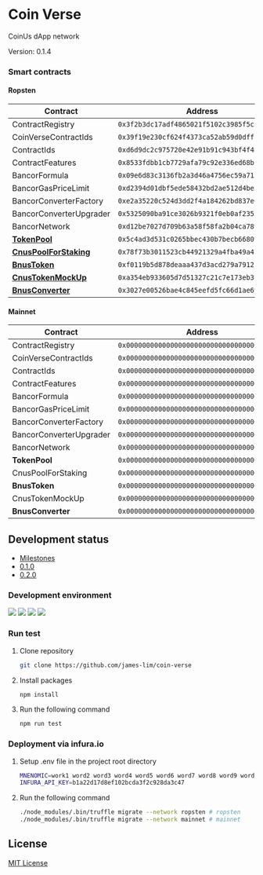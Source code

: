 # Coin Verse 

CoinUs dApp network

Version: 0.1.4

### Smart contracts

#### Ropsten

| Contract                | Address                                      |
| ----------------------- | -------------------------------------------- |
| ContractRegistry        | `0x3f2b3dc17adf4865021f5102c3985f5c5a859f76` |
| CoinVerseContractIds    | `0x39f19e230cf624f4373ca52ab59d0dfffb19132c` |
| ContractIds             | `0xd6d9dc2c975720e42e91b91c943bf4f483f02985` |
| ContractFeatures        | `0x8533fdbb1cb7729afa79c92e336ed68bcc9a2d72` |
| BancorFormula           | `0x09e6d83c3136fb2a3d46a4756ec59a712ffb0d9b` |
| BancorGasPriceLimit     | `0xd2394d01dbf5ede58432bd2ae512d4be2e0d962e` |
| BancorConverterFactory  | `0xe2a35220c524d3dd2f4a184262bd837e64dbe1a5` |
| BancorConverterUpgrader | `0x5325090ba91ce3026b9321f0eb0af23554445994` |
| BancorNetwork           | `0xd12be7027d709b63a58f58fa2b04ca7891297471` |
| [**TokenPool**](https://ropsten.etherscan.io/address/0x5c4ad3d531c0265bbec430b7becb66809aadcd4e#writeContract)            | `0x5c4ad3d531c0265bbec430b7becb66809aadcd4e` |
| [**CnusPoolForStaking**](https://ropsten.etherscan.io/address/0x78f73b3011523cb44921329a4fba49a425ffd723#writeContract)   | `0x78f73b3011523cb44921329a4fba49a425ffd723` |
| [**BnusToken**](https://ropsten.etherscan.io/address/0xf0119b5d878deaaa437d3acd279a7912b0ac6d9a#writeContract)            | `0xf0119b5d878deaaa437d3acd279a7912b0ac6d9a` |
| [**CnusTokenMockUp**](https://ropsten.etherscan.io/address/0xa354eb933605d7d51327c21c7e173eb37e5c8833#writeContract)      | `0xa354eb933605d7d51327c21c7e173eb37e5c8833` |
| [**BnusConverter**](https://ropsten.etherscan.io/address/0x3027e00526bae4c845eefd5fc66d1ae69669d3d2#writeContract)        | `0x3027e00526bae4c845eefd5fc66d1ae69669d3d2` |


#### Mainnet

| Contract                | Address                                      |
| ----------------------- | -------------------------------------------- |
| ContractRegistry        | `0x0000000000000000000000000000000000000000` |
| CoinVerseContractIds    | `0x0000000000000000000000000000000000000000` |
| ContractIds             | `0x0000000000000000000000000000000000000000` |
| ContractFeatures        | `0x0000000000000000000000000000000000000000` |
| BancorFormula           | `0x0000000000000000000000000000000000000000` |
| BancorGasPriceLimit     | `0x0000000000000000000000000000000000000000` |
| BancorConverterFactory  | `0x0000000000000000000000000000000000000000` |
| BancorConverterUpgrader | `0x0000000000000000000000000000000000000000` |
| BancorNetwork           | `0x0000000000000000000000000000000000000000` |
| **TokenPool**               | `0x0000000000000000000000000000000000000000` |
| CnusPoolForStaking      | `0x0000000000000000000000000000000000000000` |
| **BnusToken**               | `0x0000000000000000000000000000000000000000` |
| CnusTokenMockUp         | `0x0000000000000000000000000000000000000000` |
| **BnusConverter**           | `0x0000000000000000000000000000000000000000` |


## Development status

- [Milestones](https://github.com/James-Lim/coin-verse/milestones)
- [0.1.0](https://github.com/james-lim/coin-verse/projects/1)
- [0.2.0](https://github.com/james-lim/coin-verse/projects/2)


### Development environment

[![](https://img.shields.io/badge/node-v11.6.0-blue.svg)](https://github.com/nodejs/node/releases/tag/v11.6.0) [![](https://img.shields.io/badge/npm-v6.5.0-blue.svg)](https://github.com/npm/cli/releases/tag/v6.5.0) [![](https://img.shields.io/badge/truffle-v4.1.14-blue.svg)](https://github.com/trufflesuite/truffle/releases/tag/v4.1.14) [![](https://img.shields.io/badge/solidity-v0.4.24-blue.svg)](https://github.com/ethereum/solidity/releases/tag/v0.4.24)



### Run test

1. Clone repository

   ```bash
   git clone https://github.com/james-lim/coin-verse
   ```

2. Install packages

   ```bash
   npm install
   ```

3. Run the following command

   ```bash
   npm run test
   ```


### Deployment via infura.io

1. Setup .env file in the project root directory

   ```bash
   MNENOMIC=work1 word2 word3 word4 word5 word6 word7 word8 word9 word10 word11 word12
   INFURA_API_KEY=b1a22d17d8ef102bcda3f2c928da3c47
   ```

2. Run the following command

   ```bash
   ./node_modules/.bin/truffle migrate --network ropsten # ropsten
   ./node_modules/.bin/truffle migrate --network mainnet # mainnet
   ```


## License

[MIT License](LICENSE)
